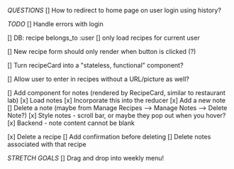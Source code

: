 *QUESTIONS*
[] How to redirect to home page on user login using history?

*TODO*
[] Handle errors with login

[] DB: recipe belongs_to :user
    [] only load recipes for current user

[] New recipe form should only render when button is clicked (?)

[] Turn recipeCard into a "stateless, functional" component?

[] Allow user to enter in recipes without a URL/picture as well?

[] Add component for notes (rendered by RecipeCard, similar to restaurant lab)
    [x] Load notes
        [x] Incorporate this into the reducer
    [x] Add a new note
    [] Delete a note (maybe from Manage Recipes --> Manage Notes --> Delete Note?)
    [x] Style notes - scroll bar, or maybe they pop out when you hover?
    [x] Backend - note content cannot be blank

[x] Delete a recipe
    [] Add confirmation before deleting
    [] Delete notes associated with that recipe

*STRETCH GOALS*
[] Drag and drop into weekly menu!

